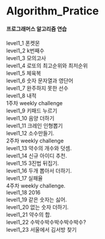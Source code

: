 # Algorithm_Pratice

#### 프로그래머스 알고리즘 연습

level1_1 폰켓몬   
level1_2 k번째수  
level1_3 모의고사   
level1_4 로또의 최고순위와 최저순위   
level1_5 체육복   
level1_6 숫자 문자열과 영단어   
level1_7 완주하지 못한 선수   
level1_8 내적  
1주차 weekly challenge   
level1_9 키패드 누르기   
level1_10 음양 더하기   
level1_11 크레인 인형뽑기   
level1_12 소수만들기.  
2주차 weekly challenge   
level1_13 약수의 개수와 덧셈.  
level1_14 신규 아이디 추천.  
level1_15 3진법 뒤집기.  
level1_16 두개 뽑아서 더하기.  
level1_17 실패율   
4주차 weekly challenge.  
level1_18 2016   
level1_19 같은 숫자는 싫어.  
level1_20 없는 숫자 더하기.  
level1_21 약수의 합.  
level1_22 수박수박수박수박수박수?   
level1_23 서울에서 김서방 찾기
